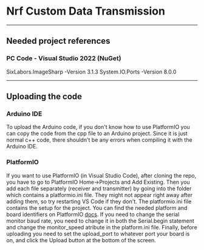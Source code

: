 # Nrf Custom Data Transmission

---

## Needed project references

### PC Code - Visual Studio 2022 (NuGet)

SixLabors.ImageSharp -Version 3.1.3
System.IO.Ports -Version 8.0.0

---

## Uploading the code

### Arduino IDE

To upload the Arduino code, if you don't know how to use PlatformIO you can copy the code from the cpp file to an Arduino project. Since it is just normal c++ code, there shouldn't be any errors when compiling it with the Arduino IDE.

### PlatformIO

If you want to use PlatformIO (in Visual Studio Code), after cloning the repo, you have to go to PlatformIO Home->Projects and Add Existing. Then you add each file separately (receiver and transmitter) by going into the folder which contains a platformio.ini file. They might not appear right away after adding them, so try restarting VS Code if they don't.
The platformio.ini file contains the setup for the project. You can find the needed platform and board identifiers on PlatformIO [docs](https://docs.platformio.org/en/latest/boards/index.html).
If you need to change the serial monitor baud rate, you need to change it in both the Serial.begin statement and change the monitor_speed atribute in the platform.ini file.
Finally, before uploading you need to set the upload_port to whatever port your board is on, and click the Upload button at the bottom of the screen.
